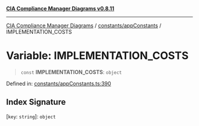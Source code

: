 [**CIA Compliance Manager Diagrams v0.8.11**](../../../README.md)

***

[CIA Compliance Manager Diagrams](../../../modules.md) / [constants/appConstants](../README.md) / IMPLEMENTATION\_COSTS

# Variable: IMPLEMENTATION\_COSTS

> `const` **IMPLEMENTATION\_COSTS**: `object`

Defined in: [constants/appConstants.ts:390](https://github.com/Hack23/cia-compliance-manager/blob/d6eede30e4f01622fe18187e98b207e9a06a781f/src/constants/appConstants.ts#L390)

## Index Signature

\[`key`: `string`\]: `object`
